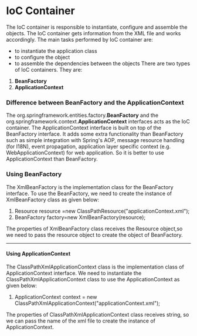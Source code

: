 
# IoC Container
The IoC container is responsible to instantiate, configure and assemble the objects. The IoC container gets information from the XML file and works accordingly. The main tasks performed by IoC container are:
-   to instantiate the application class
-   to configure the object
-   to assemble the dependencies between the objects
    There are two types of IoC containers. They are:

1.  **BeanFactory**
2.  **ApplicationContext**

### Difference between BeanFactory and the ApplicationContext

The org.springframework.entities.factory.**BeanFactory**  and the org.springframework.context.**ApplicationContext**  interfaces acts as the IoC container. The ApplicationContext interface is built on top of the BeanFactory interface. It adds some extra functionality than BeanFactory such as simple integration with Spring's AOP, message resource handling (for I18N), event propagation, application layer specific context (e.g. WebApplicationContext) for web application. So it is better to use ApplicationContext than BeanFactory.

### Using BeanFactory

The XmlBeanFactory is the implementation class for the BeanFactory interface. To use the BeanFactory, we need to create the instance of XmlBeanFactory class as given below:

1.  Resource resource =new ClassPathResource("applicationContext.xml");
2.  BeanFactory factory=new XmlBeanFactory(resource);

The properties of XmlBeanFactory class receives the Resource object,so we need to pass the resource object to create the object of BeanFactory.

----------

#### Using ApplicationContext

The ClassPathXmlApplicationContext class is the implementation class of ApplicationContext interface. We need to instantiate the ClassPathXmlApplicationContext class to use the ApplicationContext as given below:

1.  ApplicationContext context = new ClassPathXmlApplicationContext("applicationContext.xml");

The properties of ClassPathXmlApplicationContext class receives string, so we can pass the name of the xml file to create the instance of ApplicationContext.